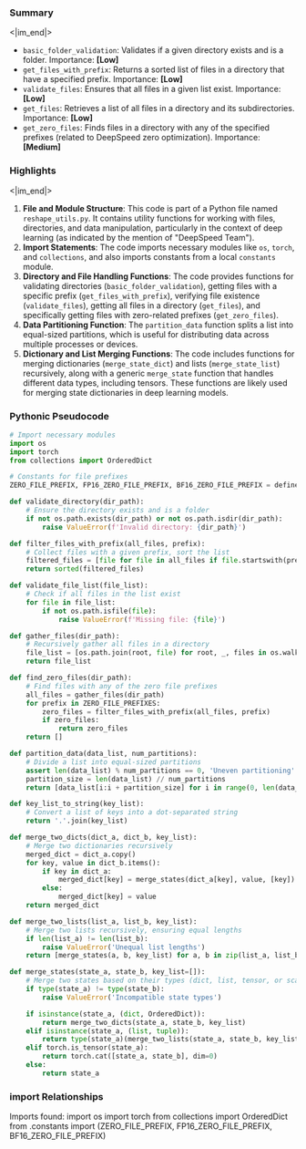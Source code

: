 

### Summary

<|im_end|>

* `basic_folder_validation`: Validates if a given directory exists and is a folder. Importance: **[Low]**
* `get_files_with_prefix`: Returns a sorted list of files in a directory that have a specified prefix. Importance: **[Low]**
* `validate_files`: Ensures that all files in a given list exist. Importance: **[Low]**
* `get_files`: Retrieves a list of all files in a directory and its subdirectories. Importance: **[Low]**
* `get_zero_files`: Finds files in a directory with any of the specified prefixes (related to DeepSpeed zero optimization). Importance: **[Medium]**

### Highlights

<|im_end|>

1. **File and Module Structure**: This code is part of a Python file named `reshape_utils.py`. It contains utility functions for working with files, directories, and data manipulation, particularly in the context of deep learning (as indicated by the mention of "DeepSpeed Team").
2. **Import Statements**: The code imports necessary modules like `os`, `torch`, and `collections`, and also imports constants from a local `constants` module.
3. **Directory and File Handling Functions**: The code provides functions for validating directories (`basic_folder_validation`), getting files with a specific prefix (`get_files_with_prefix`), verifying file existence (`validate_files`), getting all files in a directory (`get_files`), and specifically getting files with zero-related prefixes (`get_zero_files`).
4. **Data Partitioning Function**: The `partition_data` function splits a list into equal-sized partitions, which is useful for distributing data across multiple processes or devices.
5. **Dictionary and List Merging Functions**: The code includes functions for merging dictionaries (`merge_state_dict`) and lists (`merge_state_list`) recursively, along with a generic `merge_state` function that handles different data types, including tensors. These functions are likely used for merging state dictionaries in deep learning models.

### Pythonic Pseudocode

```python
# Import necessary modules
import os
import torch
from collections import OrderedDict

# Constants for file prefixes
ZERO_FILE_PREFIX, FP16_ZERO_FILE_PREFIX, BF16_ZERO_FILE_PREFIX = define_file_prefixes()

def validate_directory(dir_path):
    # Ensure the directory exists and is a folder
    if not os.path.exists(dir_path) or not os.path.isdir(dir_path):
        raise ValueError(f'Invalid directory: {dir_path}')

def filter_files_with_prefix(all_files, prefix):
    # Collect files with a given prefix, sort the list
    filtered_files = [file for file in all_files if file.startswith(prefix)]
    return sorted(filtered_files)

def validate_file_list(file_list):
    # Check if all files in the list exist
    for file in file_list:
        if not os.path.isfile(file):
            raise ValueError(f'Missing file: {file}')

def gather_files(dir_path):
    # Recursively gather all files in a directory
    file_list = [os.path.join(root, file) for root, _, files in os.walk(dir_path) for file in files]
    return file_list

def find_zero_files(dir_path):
    # Find files with any of the zero file prefixes
    all_files = gather_files(dir_path)
    for prefix in ZERO_FILE_PREFIXES:
        zero_files = filter_files_with_prefix(all_files, prefix)
        if zero_files:
            return zero_files
    return []

def partition_data(data_list, num_partitions):
    # Divide a list into equal-sized partitions
    assert len(data_list) % num_partitions == 0, 'Uneven partitioning'
    partition_size = len(data_list) // num_partitions
    return [data_list[i:i + partition_size] for i in range(0, len(data_list), partition_size)]

def key_list_to_string(key_list):
    # Convert a list of keys into a dot-separated string
    return '.'.join(key_list)

def merge_two_dicts(dict_a, dict_b, key_list):
    # Merge two dictionaries recursively
    merged_dict = dict_a.copy()
    for key, value in dict_b.items():
        if key in dict_a:
            merged_dict[key] = merge_states(dict_a[key], value, [key])
        else:
            merged_dict[key] = value
    return merged_dict

def merge_two_lists(list_a, list_b, key_list):
    # Merge two lists recursively, ensuring equal lengths
    if len(list_a) != len(list_b):
        raise ValueError('Unequal list lengths')
    return [merge_states(a, b, key_list) for a, b in zip(list_a, list_b)]

def merge_states(state_a, state_b, key_list=[]):
    # Merge two states based on their types (dict, list, tensor, or scalar)
    if type(state_a) != type(state_b):
        raise ValueError('Incompatible state types')

    if isinstance(state_a, (dict, OrderedDict)):
        return merge_two_dicts(state_a, state_b, key_list)
    elif isinstance(state_a, (list, tuple)):
        return type(state_a)(merge_two_lists(state_a, state_b, key_list))
    elif torch.is_tensor(state_a):
        return torch.cat([state_a, state_b], dim=0)
    else:
        return state_a
```


### import Relationships

Imports found:
import os
import torch
from collections import OrderedDict
from .constants import (ZERO_FILE_PREFIX, FP16_ZERO_FILE_PREFIX, BF16_ZERO_FILE_PREFIX)